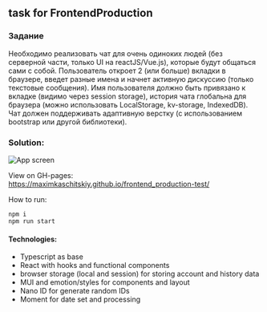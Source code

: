 ## task for FrontendProduction

### Задание

Необходимо реализовать чат для очень одиноких людей (без серверной части, только UI на reactJS/Vue.js), которые будут общаться сами с собой. Пользователь откроет 2 (или больше) вкладки в браузере, введет разные имена и начнет активную дискуссию (только текстовые сообщения). Имя пользователя должно быть привязано к вкладке (видимо через session storage), история чата глобальна для браузера (можно использовать LocalStorage, kv-storage, IndexedDB). Чат должен поддерживать адаптивную верстку (с использованием bootstrap или другой библиотеки).

### Solution:

![App screen](https://user-images.githubusercontent.com/67905360/208751384-44a789aa-9988-4915-9ab7-c00b3c88a240.png)

View on GH-pages: https://maximkaschitskiy.github.io/frontend_production-test/

How to run:

```
npm i
npm run start
```

#### Technologies:
 - Typescript as base
 - React with hooks and functional components
 - browser storage (local and session) for storing account and history data
 - MUI and emotion/styles for components and layout
 - Nano ID for generate random IDs
 - Moment for date set and processing
